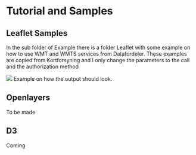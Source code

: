 # Tutorial and Samples

## Leaflet Samples
In the sub folder of Example there is a folder Leaflet with some example on how to use WMT and WMTS services from Datafordeler.
These examples are copied from Kortforsyning and I only change the parameters to the call and the authorization method 

<img src="../images/Screenshot from 2020-06-24 18-22-16.png">
Example on how the output should look.

## Openlayers
To be made

## D3
Coming
